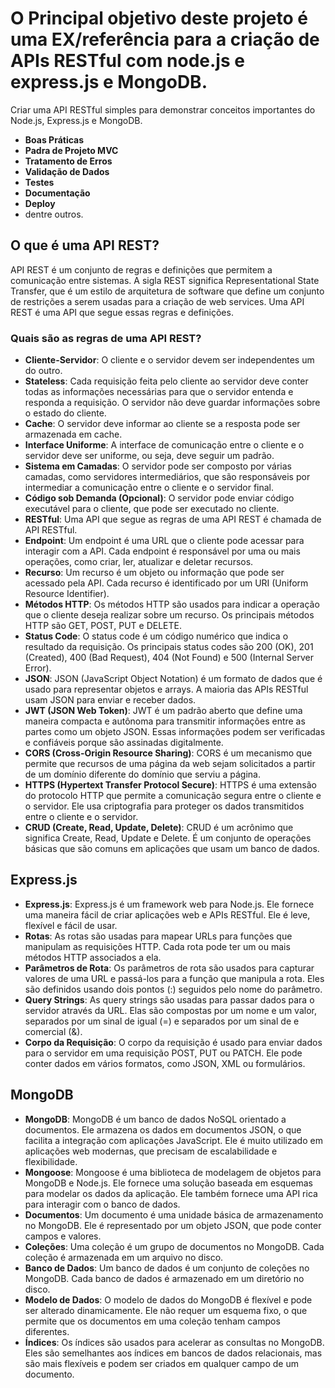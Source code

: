 # O Principal objetivo deste projeto é uma EX/referência para a criação de APIs RESTful com node.js e express.js e MongoDB.

Criar uma API RESTful simples para demonstrar conceitos importantes do Node.js, Express.js e MongoDB.
- **Boas Práticas**
- **Padra de Projeto MVC**
- **Tratamento de Erros**
- **Validação de Dados**
- **Testes**
- **Documentação**
- **Deploy**
- dentre outros.

## O que é uma API REST?
API REST é um conjunto de regras e definições que permitem a comunicação entre sistemas. A sigla REST significa Representational State Transfer, que é um estilo de arquitetura de software que define um conjunto de restrições a serem usadas para a criação de web services. Uma API REST é uma API que segue essas regras e definições.
### Quais são as regras de uma API REST?
- **Cliente-Servidor**: O cliente e o servidor devem ser independentes um do outro.
- **Stateless**: Cada requisição feita pelo cliente ao servidor deve conter todas as informações necessárias para que o servidor entenda e responda a requisição. O servidor não deve guardar informações sobre o estado do cliente.
- **Cache**: O servidor deve informar ao cliente se a resposta pode ser armazenada em cache.
- **Interface Uniforme**: A interface de comunicação entre o cliente e o servidor deve ser uniforme, ou seja, deve seguir um padrão.
- **Sistema em Camadas**: O servidor pode ser composto por várias camadas, como servidores intermediários, que são responsáveis por intermediar a comunicação entre o cliente e o servidor final.
- **Código sob Demanda (Opcional)**: O servidor pode enviar código executável para o cliente, que pode ser executado no cliente.
- **RESTful**: Uma API que segue as regras de uma API REST é chamada de API RESTful.
- **Endpoint**: Um endpoint é uma URL que o cliente pode acessar para interagir com a API. Cada endpoint é responsável por uma ou mais operações, como criar, ler, atualizar e deletar recursos.
- **Recurso**: Um recurso é um objeto ou informação que pode ser acessado pela API. Cada recurso é identificado por um URI (Uniform Resource Identifier).
- **Métodos HTTP**: Os métodos HTTP são usados para indicar a operação que o cliente deseja realizar sobre um recurso. Os principais métodos HTTP são GET, POST, PUT e DELETE.
- **Status Code**: O status code é um código numérico que indica o resultado da requisição. Os principais status codes são 200 (OK), 201 (Created), 400 (Bad Request), 404 (Not Found) e 500 (Internal Server Error).
- **JSON**: JSON (JavaScript Object Notation) é um formato de dados que é usado para representar objetos e arrays. A maioria das APIs RESTful usam JSON para enviar e receber dados.
- **JWT (JSON Web Token)**: JWT é um padrão aberto que define uma maneira compacta e autônoma para transmitir informações entre as partes como um objeto JSON. Essas informações podem ser verificadas e confiáveis porque são assinadas digitalmente.
- **CORS (Cross-Origin Resource Sharing)**: CORS é um mecanismo que permite que recursos de uma página da web sejam solicitados a partir de um domínio diferente do domínio que serviu a página.
- **HTTPS (Hypertext Transfer Protocol Secure)**: HTTPS é uma extensão do protocolo HTTP que permite a comunicação segura entre o cliente e o servidor. Ele usa criptografia para proteger os dados transmitidos entre o cliente e o servidor.
- **CRUD (Create, Read, Update, Delete)**: CRUD é um acrônimo que significa Create, Read, Update e Delete. É um conjunto de operações básicas que são comuns em aplicações que usam um banco de dados.

## Express.js
- **Express.js**: Express.js é um framework web para Node.js. Ele fornece uma maneira fácil de criar aplicações web e APIs RESTful. Ele é leve, flexível e fácil de usar.
- **Rotas**: As rotas são usadas para mapear URLs para funções que manipulam as requisições HTTP. Cada rota pode ter um ou mais métodos HTTP associados a ela.
- **Parâmetros de Rota**: Os parâmetros de rota são usados para capturar valores de uma URL e passá-los para a função que manipula a rota. Eles são definidos usando dois pontos (:) seguidos pelo nome do parâmetro.
- **Query Strings**: As query strings são usadas para passar dados para o servidor através da URL. Elas são compostas por um nome e um valor, separados por um sinal de igual (=) e separados por um sinal de e comercial (&).
- **Corpo da Requisição**: O corpo da requisição é usado para enviar dados para o servidor em uma requisição POST, PUT ou PATCH. Ele pode conter dados em vários formatos, como JSON, XML ou formulários.

## MongoDB
- **MongoDB**: MongoDB é um banco de dados NoSQL orientado a documentos. Ele armazena os dados em documentos JSON, o que facilita a integração com aplicações JavaScript. Ele é muito utilizado em aplicações web modernas, que precisam de escalabilidade e flexibilidade.
- **Mongoose**: Mongoose é uma biblioteca de modelagem de objetos para MongoDB e Node.js. Ele fornece uma solução baseada em esquemas para modelar os dados da aplicação. Ele também fornece uma API rica para interagir com o banco de dados.
- **Documentos**: Um documento é uma unidade básica de armazenamento no MongoDB. Ele é representado por um objeto JSON, que pode conter campos e valores.
- **Coleções**: Uma coleção é um grupo de documentos no MongoDB. Cada coleção é armazenada em um arquivo no disco.
- **Banco de Dados**: Um banco de dados é um conjunto de coleções no MongoDB. Cada banco de dados é armazenado em um diretório no disco.
- **Modelo de Dados**: O modelo de dados do MongoDB é flexível e pode ser alterado dinamicamente. Ele não requer um esquema fixo, o que permite que os documentos em uma coleção tenham campos diferentes.
- **Índices**: Os índices são usados para acelerar as consultas no MongoDB. Eles são semelhantes aos índices em bancos de dados relacionais, mas são mais flexíveis e podem ser criados em qualquer campo de um documento.
